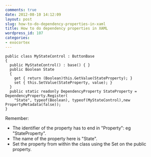 ```yaml
---
comments: true
date: 2012-08-10 14:12:09
layout: post
slug: how-to-do-dependency-properties-in-xaml
title: How to do dependency properties in XAML
wordpress_id: 107
categories:
- exocortex
---
```


```
public class MyStateControl : ButtonBase
{
  public MyStateControl() : base() { }
  public Boolean State
  {
    get { return (Boolean)this.GetValue(StateProperty); }
    set { this.SetValue(StateProperty, value); }
  }
  public static readonly DependencyProperty StateProperty = DependencyProperty.Register(
    "State", typeof(Boolean), typeof(MyStateControl),new PropertyMetadata(false));
}
```

Remember:
	
  * The identifier of the property has to end in "Property": eg "StateProperty".	
  * The name of the property here is "State".
  * Set the property from within the class using the Set on the public property.


